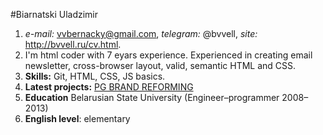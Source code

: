 #Biarnatski Uladzimir
1. _e-mail:_ vvbernacky@gmail.com, _telegram:_ @bvvell, _site:_ http://bvvell.ru/cv.html.
2. I'm html coder with 7 eyars experience. Experienced in creating email newsletter, cross-browser layout, valid, semantic HTML and CSS.
3. **Skills:** Git, HTML, CSS, JS basics.
4. **Latest projects:** [PG BRAND REFORMING](http://pgr.by/)
5. **Education** Belarusian State University (Engineer–programmer 2008–2013)
6. **English level**: elementary